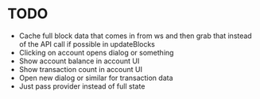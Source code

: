 # TODO

- Cache full block data that comes in from ws and then grab that instead of the API call if possible in updateBlocks
- Clicking on account opens dialog or something
- Show account balance in account UI
- Show transaction count in account UI
- Open new dialog or similar for transaction data
- Just pass provider instead of full state
